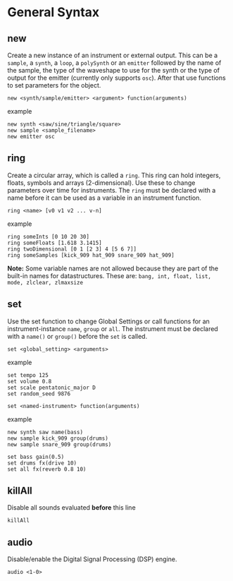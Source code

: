 # General Syntax

## new

Create a new instance of an instrument or external output. This can be a `sample`, a `synth`, a `loop`, a `polySynth` or an `emitter` followed by the name of the sample, the type of the waveshape to use for the synth or the type of output for the emitter (currently only supports `osc`). After that use functions to set parameters for the object.

```
new <synth/sample/emitter> <argument> function(arguments)
```
example
```
new synth <saw/sine/triangle/square>
new sample <sample_filename>
new emitter osc
```

## ring

Create a circular array, which is called a `ring`. This ring can hold integers, floats, symbols and arrays (2-dimensional). Use these to change parameters over time for instruments. The `ring` must be declared with a name before it can be used as a variable in an instrument function. 

```
ring <name> [v0 v1 v2 ... v-n] 
```
example
```
ring someInts [0 10 20 30]
ring someFloats [1.618 3.1415]
ring twoDimensional [0 1 [2 3] 4 [5 6 7]]
ring someSamples [kick_909 hat_909 snare_909 hat_909]
```

**Note:** Some variable names are not allowed because they are part of the built-in names for datastructures. These are: `bang, int, float, list, mode, zlclear, zlmaxsize`

## set

Use the set function to change Global Settings or call functions for an instrument-instance `name`, `group` or `all`. The instrument must be declared with a `name()` or `group()` before the `set` is called.

```
set <global_setting> <arguments>
```
example
```
set tempo 125
set volume 0.8
set scale pentatonic_major D
set random_seed 9876
```

```
set <named-instrument> function(arguments)
```
example
```
new synth saw name(bass)
new sample kick_909 group(drums)
new sample snare_909 group(drums)

set bass gain(0.5)
set drums fx(drive 10)
set all fx(reverb 0.8 10)
```

## killAll

Disable all sounds evaluated **before** this line

```
killAll
```

## audio

Disable/enable the Digital Signal Processing (DSP) engine.

```
audio <1-0>
```